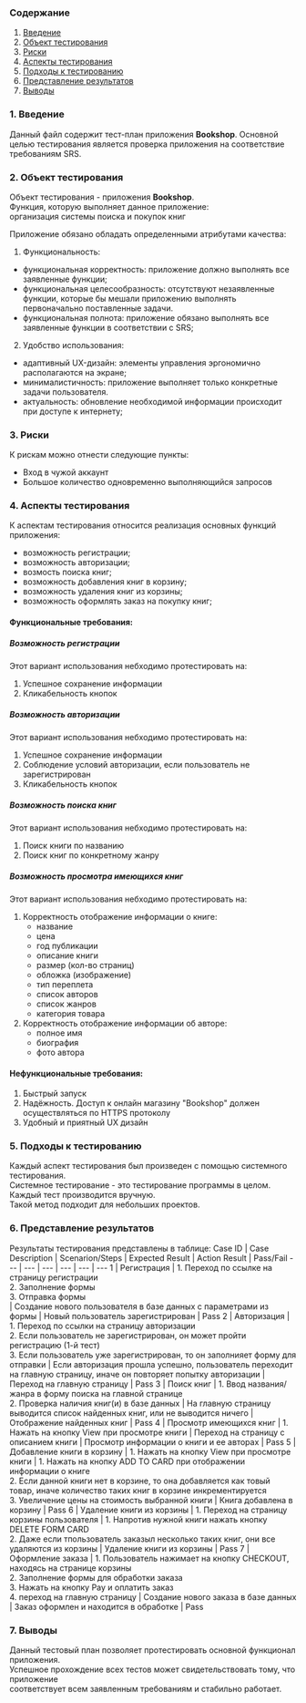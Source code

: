 ### Содержание
  1. [Введение](#1)
  2. [Объект тестирования](#2)
  3. [Риски](#3)
  4. [Аспекты тестирования](#4)<br>
  5. [Подходы к тестированию](#5)
  6. [Представление результатов](#6)
  7. [Выводы](#7)

<a name="1"></a>
### 1. Введение
  Данный файл содержит тест-план приложения **Bookshop**. Основной целью тестирования является
  проверка приложения на соответствие требованиям SRS.

<a name="2"></a>
### 2. Объект тестирования
Объект тестирования -  приложения **Bookshop**.  
Функция, которую выполняет данное приложение:  
организация системы поиска и покупок книг

Приложение обязано обладать определенными атрибутами качества: 
   
1. Функциональность:
+ функциональная корректность: приложение должно выполнять все заявленные функции;
+ функциональная целесообразность: отсутствуют незаявленные функции, которые бы мешали приложению выполнять первоначально поставленные задачи.
+ функциональная полнота: приложение обязано выполнять все заявленные функции в соответствии с SRS;

2. Удобство использования:  
+ адаптивный UX-дизайн: элементы управления эргономично располагаются на экране;  
+ минималистичность: приложение выполняет только конкретные задачи пользователя.
+ актуальность: обновление необходимой информации происходит при доступе к интернету;  
  
<a name="3"></a>
### 3. Риски
К рискам можно отнести следующие пункты:
* Вход в чужой аккаунт
* Большое количество одновременно выполняющийся запросов

<a name="4"></a>
### 4. Аспекты тестирования
К аспектам тестирования относится реализация основных функций приложения:
* возможность регистрации;
* возможность авторизации;
* возмость поиска книг;
* возможность добавления книг в корзину;
* возможность удаления книг из корзины;
* возможность оформлять заказ на покупку книг;

#### Функциональные требования:

##### Возможность регистрации
Этот вариант использования небходимо протестировать на:
1. Успешное сохранение информации
2. Кликабельность кнопок

##### Возможность авторизации
Этот вариант использования небходимо протестировать на:
1. Успешное сохранение информации
2. Соблюдение условий авторизации, если пользователь не зарегистрирован   
2. Кликабельность кнопок

##### Возможность поиска книг
Этот вариант использования небходимо протестировать на:
1. Поиск книги по названию
2. Поиск книг по конкретному жанру

##### Возможность просмотра имеющихся книг
Этот вариант использования небходимо протестировать на:   
1. Корректность отображение информации о книге: 
   * название
    * цена
    * год публикации
    * описание книги
    * размер (кол-во страниц)
    * обложка (изображение)
    * тип переплета
    * список авторов
    * список жанров
    * категория товара
2. Корректность отображение информации об авторе: 
   * полное имя
    * биография
    * фото автора
#### Нефункциональные требования:
1. Быстрый запуск
2. Надёжность. Доступ к онлайн магазину "Bookshop" должен осуществляться по HTTPS протоколу
2. Удобный и приятный UX дизайн

<a name="5"></a>
### 5. Подходы к тестированию
Каждый аспект тестирования был произведен с помощью системного тестирования.  
Системное тестирование - это тестирование программы в целом.  
Каждый тест производится вручную.  
Такой метод подходит для небольших проектов.

<a name="6"></a>
### 6. Представление результатов
Результаты тестирования представлены в таблице:
Case ID | Case Description | Scenarion/Steps | Expected Result | Action Result | Pass/Fail
--- | --- | --- | --- | --- | ---
1 | Регистрация | 1. Переход по ссылке на страницу регистрации <br> 2. Заполнение формы <br> 3. Отправка формы <br> | Создание нового пользователя в базе данных с параметрами из формы | Новый пользователь зарегистрирован | Pass
2 | Авторизация | 1. Переход по ссылки на страницу авторизации <br> 2. Если пользователь не зарегистрирован, он может пройти регистрацию (1-й тест) <br> 3. Если пользователь уже зарегистрирован, то он заполнияет форму для отправки | Если авторизация прошла успешно, пользователь переходит на главную страницу, иначе он повторяет попытку авторизации | Переход на главную страницу | Pass
3 | Поиск книг | 1. Ввод названия/жанра в форму поиска на главной странице <br> 2. Проверка наличия книг(и) в базе данных | На главную страницу выводится список найденных книг, или не выводится ничего | Отображение найденных книг | Pass
4 | Просмотр имеющихся книг | 1. Нажать на кнопку View при просмотре книги | Переход на страницу с описанием книги | Просмотр информации о книги и ее авторах | Pass
5 | Добавление книги в корзину | 1. Нажать на кнопку View при просмотре книги | 1. Нажать на кнопку ADD TO CARD при отображении информации о книге <br> 2. Если данной книги нет в корзине, то она добавляется как товый товар, иначе количество таких книг в корзине инкрементируется <br> 3. Увеличение цены на стоимость выбранной книги | Книга добавлена в корзину  | Pass
6 | Удаление книги из корзины | 1. Переход на страницу корзины пользователя | 1. Напротив нужной книги нажать кнопку DELETE FORM CARD <br> 2. Даже если тпользователь заказыл несколько таких книг, они все удаляются из корзины | Удаление книги из корзины | Pass
7 | Оформление заказа | 1. Пользователь нажимает на кнопку CHECKOUT, находясь на странице корзины <br> 2. Заполнение формы для обработки заказа <br> 3. Нажать на кнопку Pay и оплатить заказ <br> 4. переход на главную страницу | Создание нового заказа в базе данных | Заказ оформлен и находится в обработке | Pass


<a name="7"></a>
### 7. Выводы
Данный тестовый план позволяет протестировать основной функционал приложения.  
Успешное прохождение всех тестов может свидетельствовать тому, что приложение  
соответствует всем заявленным требованиям и стабильно работает.
